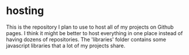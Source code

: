 # hosting
This is the repository I plan to use to host all of my projects on Github pages. I think it might be better to host everything in one place instead of having dozens of repositories.
The 'libraries' folder contains some javascript libraries that a lot of my projects share.